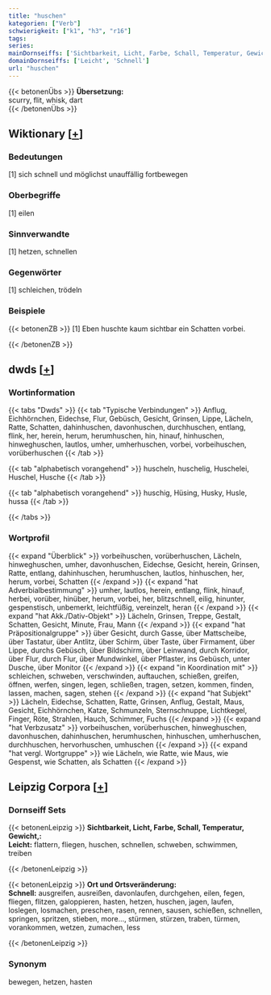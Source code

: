 ```yaml
---
title: "huschen"
kategorien: ["Verb"]
schwierigkeit: ["k1", "h3", "r16"]
tags:
series:
mainDornseiffs: ['Sichtbarkeit, Licht, Farbe, Schall, Temperatur, Gewicht,', 'Ort und Ortsveränderung']
domainDornseiffs: ['Leicht', 'Schnell']
url: "huschen"
---
```


{{< betonenÜbs >}}
**Übersetzung:**  
scurry, flit, whisk, dart  
{{< /betonenÜbs >}}

## Wiktionary [[+](https://de.wiktionary.org/wiki/huschen)]

### Bedeutungen
[1] sich schnell und möglichst unauffällig fortbewegen  

### Oberbegriffe
[1] eilen  

### Sinnverwandte
[1] hetzen, schnellen  

### Gegenwörter
[1] schleichen, trödeln  

### Beispiele
{{< betonenZB >}}
[1] Eben huschte kaum sichtbar ein Schatten vorbei.  

{{< /betonenZB >}}


## dwds [[+](https://www.dwds.de/wb/huschen)]

### Wortinformation
{{< tabs "Dwds" >}}
{{< tab "Typische Verbindungen" >}}
Anflug, Eichhörnchen, Eidechse, Flur, Gebüsch, Gesicht, Grinsen, Lippe, Lächeln, Ratte, Schatten, dahinhuschen, davonhuschen, durchhuschen, entlang, flink, her, herein, herum, herumhuschen, hin, hinauf, hinhuschen, hinweghuschen, lautlos, umher, umherhuschen, vorbei, vorbeihuschen, vorüberhuschen
{{< /tab >}}

{{< tab "alphabetisch vorangehend" >}}
huscheln, huschelig, Huschelei, Huschel, Husche
{{< /tab >}}

{{< tab "alphabetisch vorangehend" >}}
huschig, Hüsing, Husky, Husle, hussa
{{< /tab >}}

{{< /tabs >}}

### Wortprofil
{{< expand "Überblick" >}} vorbeihuschen, vorüberhuschen, Lächeln, hinweghuschen, umher, davonhuschen, Eidechse, Gesicht, herein, Grinsen, Ratte, entlang, dahinhuschen, herumhuschen, lautlos, hinhuschen, her, herum, vorbei, Schatten {{< /expand >}}
{{< expand "hat Adverbialbestimmung" >}} umher, lautlos, herein, entlang, flink, hinauf, herbei, vorüber, hinüber, herum, vorbei, her, blitzschnell, eilig, hinunter, gespenstisch, unbemerkt, leichtfüßig, vereinzelt, heran {{< /expand >}}
{{< expand "hat Akk./Dativ-Objekt" >}} Lächeln, Grinsen, Treppe, Gestalt, Schatten, Gesicht, Minute, Frau, Mann {{< /expand >}}
{{< expand "hat Präpositionalgruppe" >}} über Gesicht, durch Gasse, über Mattscheibe, über Tastatur, über Antlitz, über Schirm, über Taste, über Firmament, über Lippe, durchs Gebüsch, über Bildschirm, über Leinwand, durch Korridor, über Flur, durch Flur, über Mundwinkel, über Pflaster, ins Gebüsch, unter Dusche, über Monitor {{< /expand >}}
{{< expand "in Koordination mit" >}} schleichen, schweben, verschwinden, auftauchen, schießen, greifen, öffnen, werfen, singen, legen, schließen, tragen, setzen, kommen, finden, lassen, machen, sagen, stehen {{< /expand >}}
{{< expand "hat Subjekt" >}} Lächeln, Eidechse, Schatten, Ratte, Grinsen, Anflug, Gestalt, Maus, Gesicht, Eichhörnchen, Katze, Schmunzeln, Sternschnuppe, Lichtkegel, Finger, Röte, Strahlen, Hauch, Schimmer, Fuchs {{< /expand >}}
{{< expand "hat Verbzusatz" >}} vorbeihuschen, vorüberhuschen, hinweghuschen, davonhuschen, dahinhuschen, herumhuschen, hinhuschen, umherhuschen, durchhuschen, hervorhuschen, umhuschen {{< /expand >}}
{{< expand "hat vergl. Wortgruppe" >}} wie Lächeln, wie Ratte, wie Maus, wie Gespenst, wie Schatten, als Schatten {{< /expand >}}

## Leipzig Corpora [[+](https://corpora.uni-leipzig.de/en/res?word=huschen&corpusId=deu_newscrawl-public_2018)]

### Dornseiff Sets
{{< betonenLeipzig >}}
**Sichtbarkeit, Licht, Farbe, Schall, Temperatur, Gewicht,:**  
**Leicht:** flattern, fliegen, huschen, schnellen, schweben, schwimmen, treiben  

{{< /betonenLeipzig >}}


{{< betonenLeipzig >}}
**Ort und Ortsveränderung:**  
**Schnell:** ausgreifen, ausreißen, davonlaufen, durchgehen, eilen, fegen, fliegen, flitzen, galoppieren, hasten, hetzen, huschen, jagen, laufen, loslegen, losmachen, preschen, rasen, rennen, sausen, schießen, schnellen, springen, spritzen, stieben, more..., stürmen, stürzen, traben, türmen, vorankommen, wetzen, zumachen, less  

{{< /betonenLeipzig >}}

### Synonym
bewegen, hetzen, hasten

